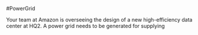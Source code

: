 #PowerGrid

Your team at Amazon is overseeing the design of a new high-efficiency data center at HQ2.  A power grid needs to be generated for supplying 


